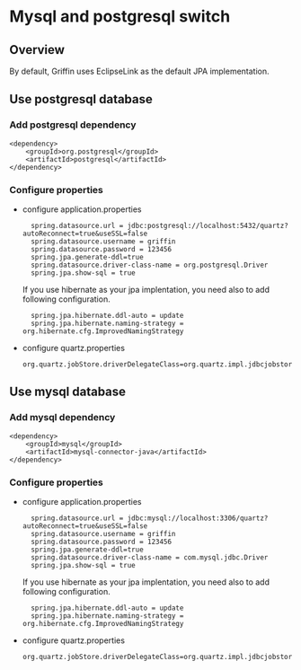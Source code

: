 # Mysql and postgresql switch

## Overview
By default, Griffin uses EclipseLink as the default JPA implementation. 
## Use postgresql database 

### Add postgresql dependency

    <dependency>
        <groupId>org.postgresql</groupId>
        <artifactId>postgresql</artifactId>
    </dependency>

### Configure properties
- configure application.properties

        spring.datasource.url = jdbc:postgresql://localhost:5432/quartz?autoReconnect=true&useSSL=false
        spring.datasource.username = griffin
        spring.datasource.password = 123456
        spring.jpa.generate-ddl=true
        spring.datasource.driver-class-name = org.postgresql.Driver
        spring.jpa.show-sql = true
  If you use hibernate as your jpa implentation, you need also to add following configuration.
     
        spring.jpa.hibernate.ddl-auto = update
        spring.jpa.hibernate.naming-strategy = org.hibernate.cfg.ImprovedNamingStrategy
       
- configure quartz.properties

      org.quartz.jobStore.driverDelegateClass=org.quartz.impl.jdbcjobstore.PostgreSQLDelegate
      
## Use mysql database 
### Add mysql dependency

    <dependency>
        <groupId>mysql</groupId>
        <artifactId>mysql-connector-java</artifactId>
    </dependency>
### Configure properties

- configure application.properties

        spring.datasource.url = jdbc:mysql://localhost:3306/quartz?autoReconnect=true&useSSL=false
        spring.datasource.username = griffin
        spring.datasource.password = 123456
        spring.jpa.generate-ddl=true
        spring.datasource.driver-class-name = com.mysql.jdbc.Driver
        spring.jpa.show-sql = true
   If you use hibernate as your jpa implentation, you need also to add following configuration.
     
        spring.jpa.hibernate.ddl-auto = update
        spring.jpa.hibernate.naming-strategy = org.hibernate.cfg.ImprovedNamingStrategy
- configure quartz.properties

      org.quartz.jobStore.driverDelegateClass=org.quartz.impl.jdbcjobstore.StdJDBCDelegate

